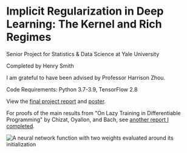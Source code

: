 # Implicit Regularization in Deep Learning: The Kernel and Rich Regimes

Senior Project for Statistics &amp; Data Science at Yale University

Completed by Henry Smith

I am grateful to have been advised by Professor Harrison Zhou.

Code Requirements: Python 3.7-3.9, TensorFlow 2.8

View the [final project report](https://github.com/smithhenryd/NN-Kernel-and-Rich-Regimes/blob/main/Report/S%26DS_492_report_final_Henry_Smith.pdf) and [poster](https://github.com/smithhenryd/NN-Kernel-and-Rich-Regimes/blob/main/Poster/S%26DS_492_poster_final_Henry_Smith.pdf).

For proofs of the main results from "On Lazy Training in Differentiable Programming" by Chizat, Oyallon, and Bach, see [another report I completed](https://github.com/smithhenryd/Lazy-Training/blob/main/S%26DS_432_Final_Report_Henry_Smith.pdf).

![A neural network function with two weights evaluated around its initialization](https://github.com/smithhenryd/NN-Kernel-and-Rich-Regimes/blob/main/Imgs/Linearized_Model/linearized_model.gif)
